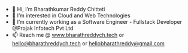 - 👋 Hi, I’m Bharathkumar Reddy Chitteti
- 👀 I’m interested in Cloud and Web Technologies
- 🌱 I’m currently working as a Software Engineer - Fullstack Developer @Projak Infotech Pvt Ltd
- 📫 Reach me @ www.bharathreddych.tech or hello@bharathreddych.tech or hellobharathreddy@gmail.com

<!---
hellobharathreddy/hellobharathreddy is a ✨ special ✨ repository because its `README.md` (this file) appears on your GitHub profile.
You can click the Preview link to take a look at your changes.
--->
